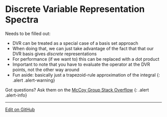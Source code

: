 # Discrete Variable Representation Spectra

Needs to be filled out:
* DVR can be treated as a special case of a basis set approach
* When doing that, we can just take advantage of the fact that that our DVR basis gives _discrete_ representations
* For performance (if we want to) this can be replaced with a dot product
* Important to note that you have to evaluate the operator at the DVR points, not the other way around
* Fun aside: basically just a trapezoid-rule approximation of the integral
{: .alert .alert-warning}

Got questions? Ask them on the [McCoy Group Stack Overflow](https://stackoverflow.com/c/mccoygroup/questions/ask)
{: .alert .alert-info}

---

[Edit on GitHub](https://github.com/McCoyGroup/References/edit/gh-pages/References/Spectrum%20Generation/DVRSpectra.md)